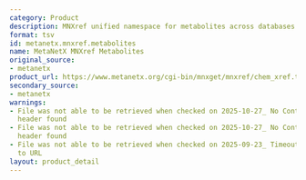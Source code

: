 ```yaml
---
category: Product
description: MNXref unified namespace for metabolites across databases
format: tsv
id: metanetx.mnxref.metabolites
name: MetaNetX MNXref Metabolites
original_source:
- metanetx
product_url: https://www.metanetx.org/cgi-bin/mnxget/mnxref/chem_xref.tsv
secondary_source:
- metanetx
warnings:
- File was not able to be retrieved when checked on 2025-10-27_ No Content-Length
  header found
- File was not able to be retrieved when checked on 2025-10-27_ No Content-Length
  header found
- File was not able to be retrieved when checked on 2025-09-23_ Timeout connecting
  to URL
layout: product_detail
---
```

